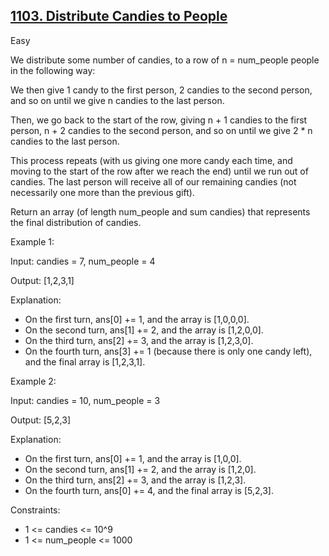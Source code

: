 ## [1103. Distribute Candies to People](https://leetcode.com/problems/distribute-candies-to-people/)

Easy

We distribute some number of candies, to a row of n = num_people people in the following way:

We then give 1 candy to the first person, 2 candies to the second person, and so on until we give n candies to the last person.

Then, we go back to the start of the row, giving n + 1 candies to the first person, n + 2 candies to the second person, and so on until we give 2 * n candies to the last person.

This process repeats (with us giving one more candy each time, and moving to the start of the row after we reach the end) until we run out of candies.  The last person will receive all of our remaining candies (not necessarily one more than the previous gift).

Return an array (of length num_people and sum candies) that represents the final distribution of candies.


Example 1:

Input: candies = 7, num_people = 4

Output: [1,2,3,1]

Explanation:

- On the first turn, ans[0] += 1, and the array is [1,0,0,0].
- On the second turn, ans[1] += 2, and the array is [1,2,0,0].
- On the third turn, ans[2] += 3, and the array is [1,2,3,0].
- On the fourth turn, ans[3] += 1 (because there is only one candy left), and the final array is [1,2,3,1].

Example 2:

Input: candies = 10, num_people = 3

Output: [5,2,3]

Explanation:

- On the first turn, ans[0] += 1, and the array is [1,0,0].
- On the second turn, ans[1] += 2, and the array is [1,2,0].
- On the third turn, ans[2] += 3, and the array is [1,2,3].
- On the fourth turn, ans[0] += 4, and the final array is [5,2,3].
 

Constraints:

- 1 <= candies <= 10^9
- 1 <= num_people <= 1000